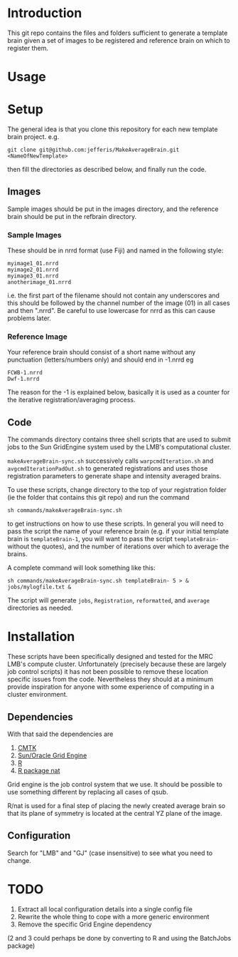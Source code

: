 # Introduction

This git repo contains the files and folders sufficient to generate a template
brain given a set of images to be registered and reference brain on which to
register them.

# Usage
# Setup

The general idea is that you clone this repository for each new template brain project. e.g.

    git clone git@github.com:jefferis/MakeAverageBrain.git <NameOfNewTemplate>

then fill the directories as described below, and finally run the code.

## Images

Sample images should be put in the images directory, and the reference brain should be put in
the refbrain directory.


### Sample Images

These should be in nrrd format (use Fiji) and named in the following style:

    myimage1_01.nrrd
    myimage2_01.nrrd
    myimage3_01.nrrd
    anotherimage_01.nrrd

i.e. the first part of the filename should not contain any underscores and this 
should be followed by the channel number of the image (01) in all cases and then 
".nrrd". Be careful to use lowercase for nrrd as this can cause problems later.

### Reference Image

Your reference brain should consist of a short name without any punctuation 
(letters/numbers only) and should end in -1.nrrd eg

    FCWB-1.nrrd
    Dwf-1.nrrd

The reason for the -1 is explained below, basically it is used as a counter for 
the iterative registration/averaging process.

## Code

The commands directory contains three shell scripts that are used to submit jobs to the
Sun GridEngine system used by the LMB's computational cluster.

`makeAverageBrain-sync.sh` successively calls `warpcmdIteration.sh` and `avgcmdIterationPadOut.sh`
to generated registrations and uses those registration parameters to generate shape and
intensity averaged brains.

To use these scripts, change directory to the top of your registration folder (ie the folder
that contains this git repo) and run the command

    sh commands/makeAverageBrain-sync.sh 

to get instructions on how to use these scripts. In general you will need to pass the script
the name of your reference brain (e.g. if your initial template brain is `templateBrain-1`,
you will want to pass the script `templateBrain-` without the quotes), and the number of iterations
over which to average the brains.

A complete command will look something like this:

    sh commands/makeAverageBrain-sync.sh templateBrain- 5 > & jobs/mylogfile.txt &

The script will generate `jobs`, `Registration`, `reformatted`, and `average` directories as needed.

# Installation

These scripts have been specifically designed and tested for the MRC LMB's 
compute cluster. Unfortunately (precisely because these are largely job control 
scripts) it has not been possible to remove these location specific issues from 
the code. Nevertheless they should at a minimum provide inspiration for anyone 
with some experience of computing in a cluster environment.

## Dependencies
With that said the dependencies are

1. [CMTK](http://www.nitrc.org/projects/cmtk)
2. [Sun/Oracle Grid Engine](http://gridscheduler.sourceforge.net)
3. [R](http://www.r-project.org/)
4. [R package nat](http://cran.r-project.org/web/packages/nat/index.html)

Grid engine is the job control system that we use. It should be possible to use 
something different by replacing all cases of qsub.

R/nat is used for a final step of placing the newly created average brain so 
that its plane of symmetry is located at the central YZ plane of the image.

## Configuration

Search for "LMB" and "GJ" (case insensitive) to see what you need to change.

# TODO

1. Extract all local configuration details into a single config file
2. Rewrite the whole thing to cope with a more generic environment
3. Remove the specific Grid Engine dependency

(2 and 3 could perhaps be done by converting to R and using the BatchJobs package)

